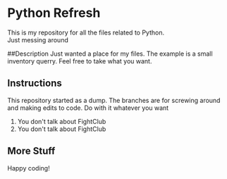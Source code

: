 # Python Refresh
This is my repository for all the files related to Python.  
Just messing around


##Description
Just wanted a place for my files.  The example is a small inventory querry.  Feel free to take what you want.

## Instructions
This repository started as a dump. The branches are for screwing around and making edits to code. Do with it whatever you want

1. You don't talk about FightClub
2. You don't talk about FightClub

## More Stuff
Happy coding!
